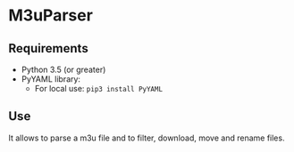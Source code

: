 # M3uParser

## Requirements
  - Python 3.5 (or greater)
  - PyYAML library:
    - For local use: `pip3 install PyYAML`

## Use
It allows to parse a m3u file and to filter, download, move and rename files.
